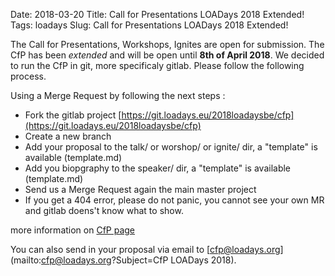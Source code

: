 Date: 2018-03-20
Title: Call for Presentations LOADays 2018 Extended!
Tags: loadays
Slug: Call for Presentations LOADays 2018 Extended!

The Call for Presentations, Workshops, Ignites are open for submission.
The CfP has been _extended_ and will be open until __8th of April 2018__.
We decided to run the CfP in git, more specificaly gitlab.
Please follow the following process.

Using a Merge Request by following the next steps :

-   Fork the gitlab project [https://git.loadays.eu/2018loadaysbe/cfp](https://git.loadays.eu/2018loadaysbe/cfp)
-   Create a new branch
-   Add your proposal to the talk/ or worshop/ or ignite/ dir, a "template" is available (template.md)
-   Add you biopgraphy to the speaker/ dir, a "template" is available (template.md)
-   Send us a Merge Request again the main master project
-   If you get a 404 error, please do not panic, you cannot see your own MR and gitlab doens't know what to show.

more information on [CfP page](/pages/cfp.html)  

You can also send in your proposal via email to [cfp@loadays.org](mailto:cfp@loadays.org?Subject=CfP LOADays 2018).  


